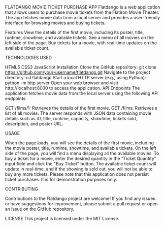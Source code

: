FLATDANGO MOVIE TICKET PURCHASE APP
Flatdango is a web application that allows users to purchase movie tickets from the Flatiron Movie Theater. The app fetches movie data from a local server and provides a user-friendly interface for browsing movies and buying tickets.

Features
View the details of the first movie, including its poster, title, runtime, showtime, and available tickets.
See a menu of all movies on the left side of the page.
Buy tickets for a movie, with real-time updates on the available ticket count.


TECHNOLOGIES USED

HTML5
CSS3
JavaScript
Installation
Clone the GitHub repository: git clone https://github.com/your-username/flatdango.git
Navigate to the project directory: cd flatdango
Start a local HTTP server (e.g., using Python): python -m http.server
Open your web browser and visit http://localhost:8000 to access the application.
API Endpoints
The application fetches movie data from the local server using the following API endpoints:

GET /films/1: Retrieves the details of the first movie.
GET /films: Retrieves a list of all movies.
The server responds with JSON data containing movie details such as ID, title, runtime, capacity, showtime, tickets sold, description, and poster URL.

USAGE

When the page loads, you will see the details of the first movie, including the movie poster, title, runtime, showtime, and available tickets.
On the left side of the page, you will find a menu displaying all the available movies.
To buy a ticket for a movie, enter the desired quantity in the "Ticket Quantity" input field and click the "Buy Ticket" button.
The available ticket count will update in real-time, and if the showing is sold out, you will not be able to buy any more tickets.
Please note that this application does not persist ticket purchases. It is for demonstration purposes only.

CONTRIBUTING

Contributions to the Flatdango project are welcome! If you find any issues or have suggestions for improvement, please submit a pull request or open an issue on the GitHub repository.

LICENSE
This project is licensed under the MIT License.

